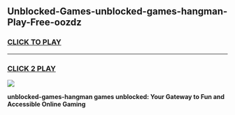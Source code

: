 
## Unblocked-Games-unblocked-games-hangman-Play-Free-oozdz
<h3>
<a href="https://premium76.site?title=unblocked-games-hangman&ref=18A">CLICK TO PLAY</a></h3>
<hr>

<h3>
<a href="https://premium76.site?title=unblocked-games-hangman&ref=18A">CLICK 2 PLAY</a>
  
</h3>

<a href="https://premium76.site?title=unblocked-games-hangman&ref=18A"><img src="https://clearcache.store/games.png"></a>


**unblocked-games-hangman games unblocked: Your Gateway to Fun and Accessible Online Gaming**
